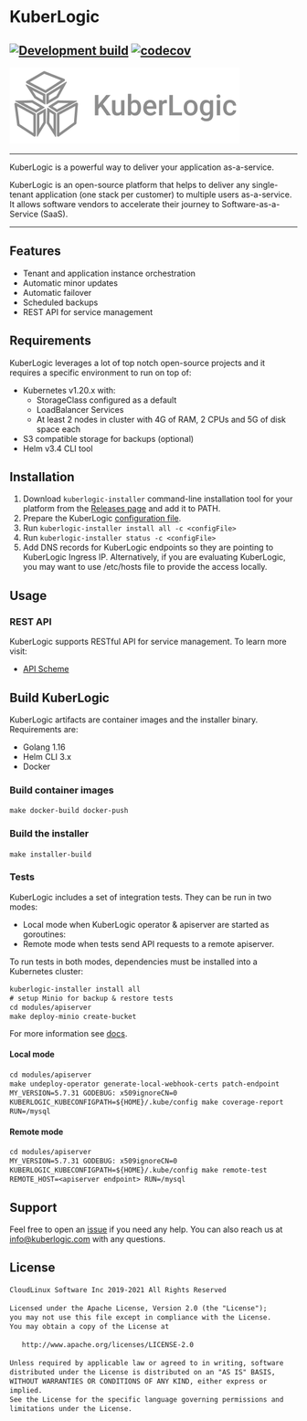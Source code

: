 # KuberLogic
[![Development build](https://github.com/kuberlogic/kuberlogic/actions/workflows/on-push-master.yaml/badge.svg)](https://github.com/kuberlogic/kuberlogic/actions/workflows/on-push-master.yaml)
[![codecov](https://codecov.io/gh/kuberlogic/operator/branch/master/graph/badge.svg?token=VRWDPT0EIC)](https://codecov.io/gh/kuberlogic/operator)
---
![logo](img/kuberlogic-logo.png)

----

KuberLogic is a powerful way to deliver your application as-a-service.

KuberLogic is an open-source platform that helps to deliver any single-tenant application (one stack per customer) to multiple users as-a-service. It allows software vendors to accelerate their journey to Software-as-a-Service (SaaS).

----

## Features
* Tenant and application instance orchestration
* Automatic minor updates
* Automatic failover
* Scheduled backups
* REST API for service management

## Requirements
KuberLogic leverages a lot of top notch open-source projects and it requires a specific environment to run on top of:
* Kubernetes v1.20.x with:
  * StorageClass configured as a default
  * LoadBalancer Services
  * At least 2 nodes in cluster with 4G of RAM, 2 CPUs and 5G of disk space each
* S3 compatible storage for backups (optional)
* Helm v3.4 CLI tool

## Installation

1. Download `kuberlogic-installer` command-line installation tool for your platform from the [Releases page](https://github.com/kuberlogic/kuberlogic/releases) and add it to PATH.
2. Prepare the KuberLogic [configuration file](modules/installer/README.md#Configuration).
3. Run `kuberlogic-installer install all -c <configFile>`
4. Run `kuberlogic-installer status -c <configFile>`
5. Add DNS records for KuberLogic endpoints so they are pointing to KuberLogic Ingress IP. Alternatively, if you are evaluating KuberLogic, you may want to use /etc/hosts file to provide the access locally.

## Usage
### REST API
KuberLogic supports RESTful API for service management. To learn more visit:
* [API Scheme](https://editor.swagger.io/?url=https://raw.githubusercontent.com/kuberlogic/kuberlogic/master/modules/apiserver/openapi.yaml)


## Build KuberLogic
KuberLogic artifacts are container images and the installer binary. Requirements are:
* Golang 1.16
* Helm CLI 3.x
* Docker
### Build container images
`make docker-build docker-push`
### Build the installer
`make installer-build`
### Tests
KuberLogic includes a set of integration tests. They can be run in two modes:
* Local mode when KuberLogic operator & apiserver are started as goroutines:
* Remote mode when tests send API requests to a remote apiserver.

To run tests in both modes, dependencies must be installed into a Kubernetes cluster:
```shell
kuberlogic-installer install all
# setup Minio for backup & restore tests
cd modules/apiserver
make deploy-minio create-bucket
```
For more information see [docs](modules/apiserver/tests/README.md).

#### Local mode
```shell
cd modules/apiserver
make undeploy-operator generate-local-webhook-certs patch-endpoint
MY_VERSION=5.7.31 GODEBUG: x509ignoreCN=0 KUBERLOGIC_KUBECONFIGPATH=${HOME}/.kube/config make coverage-report RUN=/mysql 
```

#### Remote mode
```shell
cd modules/apiserver
MY_VERSION=5.7.31 GODEBUG: x509ignoreCN=0 KUBERLOGIC_KUBECONFIGPATH=${HOME}/.kube/config make remote-test REMOTE_HOST=<apiserver endpoint> RUN=/mysql
```

## Support
Feel free to open an [issue](https://github.com/kuberlogic/kuberlogic/issues) if you need any help. You can also reach us at info@kuberlogic.com with any questions. 

## License
```text
CloudLinux Software Inc 2019-2021 All Rights Reserved

Licensed under the Apache License, Version 2.0 (the "License");
you may not use this file except in compliance with the License.
You may obtain a copy of the License at

   http://www.apache.org/licenses/LICENSE-2.0

Unless required by applicable law or agreed to in writing, software
distributed under the License is distributed on an "AS IS" BASIS,
WITHOUT WARRANTIES OR CONDITIONS OF ANY KIND, either express or implied.
See the License for the specific language governing permissions and
limitations under the License.
```
